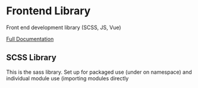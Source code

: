 # Frontend Library

Front end development library (SCSS, JS, Vue)

[Full Documentation](https://jscherbe.github.io/frontend/)

## SCSS Library

This is the sass library. Set up for packaged use (under on namespace) and individual module use (importing modules directly